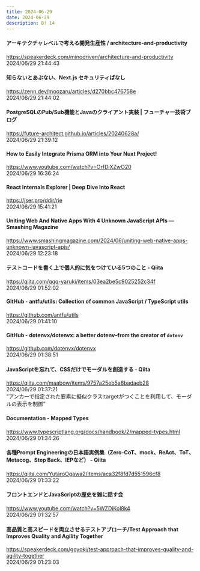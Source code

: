 ```yaml
---
title: 2024-06-29
date: 2024-06-29
description: B! 14
---
```


#### アーキテクチャレベルで考える開発生産性 / architecture-and-productivity
https://speakerdeck.com/minodriven/architecture-and-productivity<br>
2024/06/29 21:44:43<br>


#### 知らないとあぶない、Next.js セキュリティばなし
https://zenn.dev/moozaru/articles/d270bbc476758e<br>
2024/06/29 21:44:02<br>


#### PostgreSQLのPub/Sub機能とJavaのクライアント実装 | フューチャー技術ブログ
https://future-architect.github.io/articles/20240628a/<br>
2024/06/29 21:39:12<br>


#### How to Easily Integrate Prisma ORM into Your Nuxt Project!
https://www.youtube.com/watch?v=OrfDiXZwO20<br>
2024/06/29 16:36:24<br>


#### React Internals Explorer | Deep Dive Into React
https://jser.pro/ddir/rie<br>
2024/06/29 15:41:21<br>


#### Uniting Web And Native Apps With 4 Unknown JavaScript APIs — Smashing Magazine
https://www.smashingmagazine.com/2024/06/uniting-web-native-apps-unknown-javascript-apis/<br>
2024/06/29 12:23:18<br>


#### テストコードを書く上で個人的に気をつけている5つのこと - Qiita
https://qiita.com/qqq-yaruki/items/03ea2be5c9025252c34f<br>
2024/06/29 01:52:02<br>


#### GitHub - antfu/utils: Collection of common JavaScript / TypeScript utils
https://github.com/antfu/utils<br>
2024/06/29 01:41:10<br>


#### GitHub - dotenvx/dotenvx: a better dotenv–from the creator of `dotenv`
https://github.com/dotenvx/dotenvx<br>
2024/06/29 01:38:51<br>


#### JavaScriptを忘れて、CSSだけでモーダルを創造する - Qiita
https://qiita.com/maabow/items/9757a25eb5a8badaeb28<br>
2024/06/29 01:37:21<br>
“アンカーで指定された要素に擬似クラス:targetがつくことを利用して、モーダルの表示を制御”


#### Documentation - Mapped Types
https://www.typescriptlang.org/docs/handbook/2/mapped-types.html<br>
2024/06/29 01:34:26<br>


#### 各種Prompt Engineeringの日本語実例集（Zero-CoT、mock、ReAct、ToT、Metacog、Step Back、IEPなど） - Qiita
https://qiita.com/YutaroOgawa2/items/aca32f8fd7d551596cf8<br>
2024/06/29 01:33:22<br>


#### フロントエンドとJavaScriptの歴史を雑に話す会
https://www.youtube.com/watch?v=5WZDiKol8k4<br>
2024/06/29 01:32:57<br>


#### 高品質と高スピードを両立させるテストアプローチ/Test Approach that Improves Quality and Agility Together
https://speakerdeck.com/goyoki/test-approach-that-improves-quality-and-agility-together<br>
2024/06/29 01:23:03<br>


